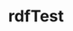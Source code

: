 ---
schema: default
title: rdfTest
organization: Sample Department
notes: test description
resources:
  - name: Myresource
    url: ''
    format: rdf
license: ''
maintainer: ''
maintainer_email: ''
tags: ''
---